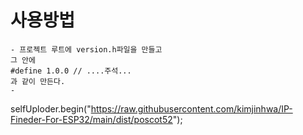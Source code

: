 # 사용방법 
    - 프로젝트 루트에 version.h파일을 만들고
    그 안에 
    #define 1.0.0 // ....주석...
    과 같이 만든다. 
    -  
  selfUploder.begin("https://raw.githubusercontent.com/kimjinhwa/IP-Fineder-For-ESP32/main/dist/poscot52");